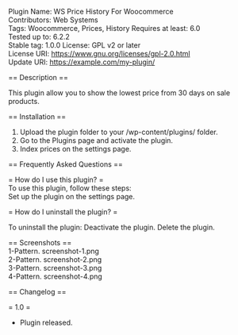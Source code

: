 Plugin Name:       WS Price History For Woocommerce  
Contributors:      Web Systems  
Tags:              Woocommerce, Prices, History
Requires at least: 6.0  
Tested up to:      6.2.2  
Stable tag:        1.0.0 
License:           GPL v2 or later  
License URI:       https://www.gnu.org/licenses/gpl-2.0.html  
Update URI:        https://example.com/my-plugin/  

== Description ==
  
This plugin allow you to show the lowest price from 30 days on sale products.

== Installation ==
  
1. Upload the plugin folder to your /wp-content/plugins/ folder.
2. Go to the Plugins page and activate the plugin.
3. Index prices on the settings page.
  
== Frequently Asked Questions ==
  
= How do I use this plugin? =  
To use this plugin, follow these steps:  
Set up the plugin on the settings page.
  
= How do I uninstall the plugin? =  

To uninstall the plugin:
Deactivate the plugin.
Delete the plugin.
  
== Screenshots ==  
1-Pattern. screenshot-1.png  
2-Pattern. screenshot-2.png  
3-Pattern. screenshot-3.png  
4-Pattern. screenshot-4.png  
  
== Changelog ==

= 1.0 =
* Plugin released. 
